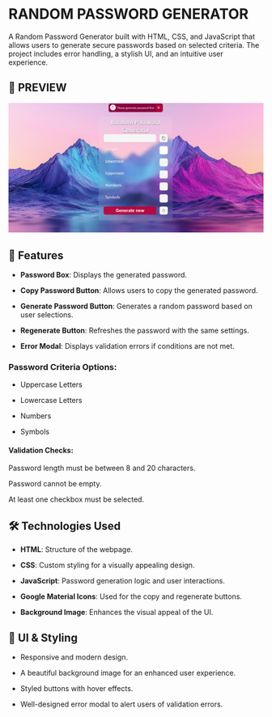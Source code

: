 # RANDOM PASSWORD GENERATOR

A Random Password Generator built with HTML, CSS, and JavaScript that allows users to generate secure passwords based on selected criteria. The project includes error handling, a stylish UI, and an intuitive user experience.
## 📸 PREVIEW 
![WEBSITE-UI](./images/WEBSITE-UI.png)
## 🚀 Features

- **Password Box**: Displays the generated password.

- **Copy Password Button**: Allows users to copy the generated password.

- **Generate Password Button**: Generates a random password based on user selections.

- **Regenerate Button**: Refreshes the password with the same settings.

- **Error Modal**: Displays validation errors if conditions are not met.

### Password Criteria Options:

- Uppercase Letters

- Lowercase Letters

- Numbers

- Symbols

#### Validation Checks:

Password length must be between 8 and 20 characters.

Password cannot be empty.

At least one checkbox must be selected.

## 🛠️ Technologies Used

- **HTML**: Structure of the webpage.

- **CSS**: Custom styling for a visually appealing design.

- **JavaScript**: Password generation logic and user interactions.

- **Google Material Icons**: Used for the copy and regenerate buttons.

- **Background Image**: Enhances the visual appeal of the UI.

## 🎨 UI & Styling

- Responsive and modern design.

- A beautiful background image for an enhanced user experience.

- Styled buttons with hover effects.

- Well-designed error modal to alert users of validation errors.
